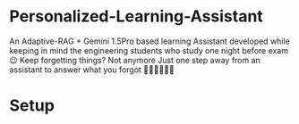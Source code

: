 # Personalized-Learning-Assistant
An Adaptive-RAG + Gemini 1.5Pro based learning Assistant developed while keeping in mind the engineering students who study one night before exam 😉
Keep forgetting things? Not anymore
Just one step away from an assistant to answer what you forgot 🏃‍➡️🏃‍➡️🏃‍➡️
# Setup
